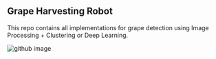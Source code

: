 ## Grape Harvesting Robot

This repo contains all implementations for grape detection using Image Processing + Clustering or Deep Learning.

![github image](https://github.com/huynhloc04/LVTN/blob/main/images/Grape_Robot.jpg)
